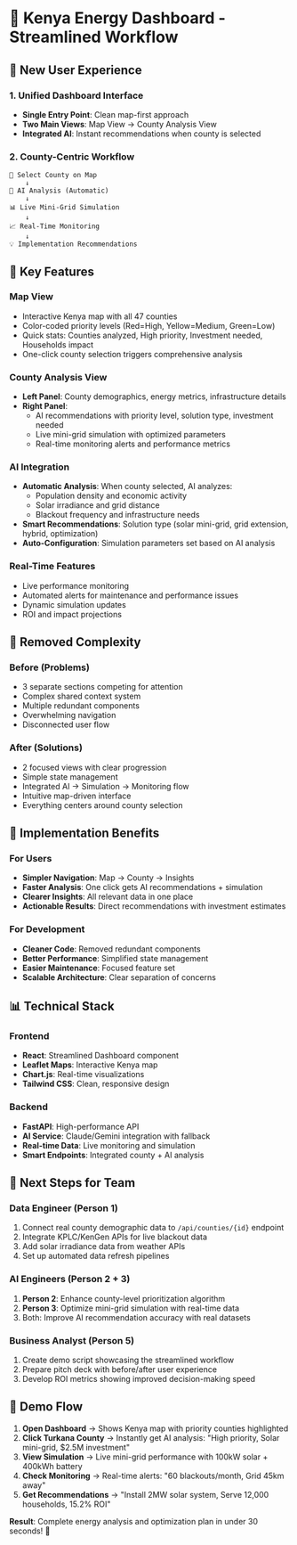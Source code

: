 # 🚀 Kenya Energy Dashboard - Streamlined Workflow

## 🎯 **New User Experience**

### **1. Unified Dashboard Interface**
- **Single Entry Point**: Clean map-first approach
- **Two Main Views**: Map View → County Analysis View
- **Integrated AI**: Instant recommendations when county is selected

### **2. County-Centric Workflow**

```
📍 Select County on Map 
    ↓
🤖 AI Analysis (Automatic)
    ↓  
📊 Live Mini-Grid Simulation
    ↓
📈 Real-Time Monitoring
    ↓
💡 Implementation Recommendations
```

## 🔧 **Key Features**

### **Map View**
- Interactive Kenya map with all 47 counties
- Color-coded priority levels (Red=High, Yellow=Medium, Green=Low)
- Quick stats: Counties analyzed, High priority, Investment needed, Households impact
- One-click county selection triggers comprehensive analysis

### **County Analysis View**
- **Left Panel**: County demographics, energy metrics, infrastructure details
- **Right Panel**: 
  - AI recommendations with priority level, solution type, investment needed
  - Live mini-grid simulation with optimized parameters
  - Real-time monitoring alerts and performance metrics

### **AI Integration**
- **Automatic Analysis**: When county selected, AI analyzes:
  - Population density and economic activity
  - Solar irradiance and grid distance
  - Blackout frequency and infrastructure needs
- **Smart Recommendations**: Solution type (solar mini-grid, grid extension, hybrid, optimization)
- **Auto-Configuration**: Simulation parameters set based on AI analysis

### **Real-Time Features**
- Live performance monitoring
- Automated alerts for maintenance and performance issues
- Dynamic simulation updates
- ROI and impact projections

## 🎨 **Removed Complexity**

### **Before (Problems)**
- 3 separate sections competing for attention
- Complex shared context system
- Multiple redundant components
- Overwhelming navigation
- Disconnected user flow

### **After (Solutions)**
- 2 focused views with clear progression
- Simple state management
- Integrated AI → Simulation → Monitoring flow
- Intuitive map-driven interface
- Everything centers around county selection

## 🚀 **Implementation Benefits**

### **For Users**
- **Simpler Navigation**: Map → County → Insights
- **Faster Analysis**: One click gets AI recommendations + simulation
- **Clearer Insights**: All relevant data in one place
- **Actionable Results**: Direct recommendations with investment estimates

### **For Development**
- **Cleaner Code**: Removed redundant components
- **Better Performance**: Simplified state management  
- **Easier Maintenance**: Focused feature set
- **Scalable Architecture**: Clear separation of concerns

## 📊 **Technical Stack**

### **Frontend**
- **React**: Streamlined Dashboard component
- **Leaflet Maps**: Interactive Kenya map
- **Chart.js**: Real-time visualizations
- **Tailwind CSS**: Clean, responsive design

### **Backend**
- **FastAPI**: High-performance API
- **AI Service**: Claude/Gemini integration with fallback
- **Real-time Data**: Live monitoring and simulation
- **Smart Endpoints**: Integrated county + AI analysis

## 🎯 **Next Steps for Team**

### **Data Engineer (Person 1)**
1. Connect real county demographic data to `/api/counties/{id}` endpoint
2. Integrate KPLC/KenGen APIs for live blackout data
3. Add solar irradiance data from weather APIs
4. Set up automated data refresh pipelines

### **AI Engineers (Person 2 + 3)**
1. **Person 2**: Enhance county-level prioritization algorithm
2. **Person 3**: Optimize mini-grid simulation with real-time data
3. Both: Improve AI recommendation accuracy with real datasets

### **Business Analyst (Person 5)**
1. Create demo script showcasing the streamlined workflow
2. Prepare pitch deck with before/after user experience
3. Develop ROI metrics showing improved decision-making speed

## 🎉 **Demo Flow**

1. **Open Dashboard** → Shows Kenya map with priority counties highlighted
2. **Click Turkana County** → Instantly get AI analysis: "High priority, Solar mini-grid, $2.5M investment"  
3. **View Simulation** → Live mini-grid performance with 100kW solar + 400kWh battery
4. **Check Monitoring** → Real-time alerts: "60 blackouts/month, Grid 45km away"
5. **Get Recommendations** → "Install 2MW solar system, Serve 12,000 households, 15.2% ROI"

**Result**: Complete energy analysis and optimization plan in under 30 seconds! 🚀

